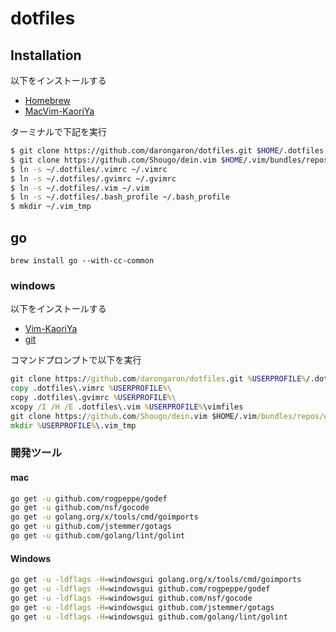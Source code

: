 dotfiles
========

Installation
------------

以下をインストールする

* [Homebrew](https://brew.sh/index_ja.html)
* [MacVim-KaoriYa](https://github.com/splhack/macvim-kaoriya)

ターミナルで下記を実行

```sh
$ git clone https://github.com/darongaron/dotfiles.git $HOME/.dotfiles
$ git clone https://github.com/Shougo/dein.vim $HOME/.vim/bundles/repos/github.com/Shougo/dein.vim
$ ln -s ~/.dotfiles/.vimrc ~/.vimrc
$ ln -s ~/.dotfiles/.gvimrc ~/.gvimrc
$ ln -s ~/.dotfiles/.vim ~/.vim
$ ln -s ~/.dotfiles/.bash_profile ~/.bash_profile
$ mkdir ~/.vim_tmp
```

go
------

```
brew install go --with-cc-common
```

### windows

以下をインストールする

* [Vim-KaoriYa](https://www.kaoriya.net/software/vim/)
* [git](https://git-scm.com/)

コマンドプロンプトで以下を実行

```cmd
git clone https://github.com/darongaron/dotfiles.git %USERPROFILE%/.dotfiles
copy .dotfiles\.vimrc %USERPROFILE%\
copy .dotfiles\.gvimrc %USERPROFILE%\
xcopy /I /H /E .dotfiles\.vim %USERPROFILE%\vimfiles
git clone https://github.com/Shougo/dein.vim $HOME/.vim/bundles/repos/github.com/Shougo/dein.vim
mkdir %USERPROFILE%\.vim_tmp
```



### 開発ツール

#### mac


```sh
go get -u github.com/rogpeppe/godef
go get -u github.com/nsf/gocode
go get -u golang.org/x/tools/cmd/goimports
go get -u github.com/jstemmer/gotags
go get -u github.com/golang/lint/golint
```


#### Windows

```sh
go get -u -ldflags -H=windowsgui golang.org/x/tools/cmd/goimports
go get -u -ldflags -H=windowsgui github.com/rogpeppe/godef
go get -u -ldflags -H=windowsgui github.com/nsf/gocode
go get -u -ldflags -H=windowsgui github.com/jstemmer/gotags
go get -u -ldflags -H=windowsgui github.com/golang/lint/golint

```

